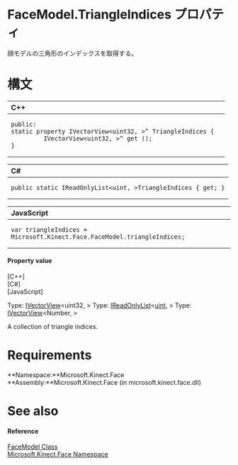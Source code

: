FaceModel.TriangleIndices プロパティ  
==================================  

顔モデルの三角形のインデックスを取得する。
<span id="syntaxSection"></span>

構文
======  

<table>
<colgroup>
<col width="100%" />
</colgroup>
<thead>
<tr class="header">
<th align="left">C++</th>
</tr>
</thead>
<tbody>
<tr class="odd">
<td align="left"><pre><code>public:  
static property IVectorView&lt;uint32, &gt;^ TriangleIndices {  
         IVectorView&lt;uint32, &gt;^ get ();  
}</code></pre></td>
</tr>
</tbody>
</table>

<table>
<colgroup>
<col width="100%" />
</colgroup>
<thead>
<tr class="header">
<th align="left">C#</th>
</tr>
</thead>
<tbody>
<tr class="odd">
<td align="left"><pre><code>public static IReadOnlyList&lt;uint, &gt;TriangleIndices { get; }</code></pre></td>
</tr>
</tbody>
</table>

<table>
<colgroup>
<col width="100%" />
</colgroup>
<thead>
<tr class="header">
<th align="left">JavaScript</th>
</tr>
</thead>
<tbody>
<tr class="odd">
<td align="left"><pre><code>var triangleIndices = Microsoft.Kinect.Face.FaceModel.triangleIndices;</code></pre></td>
</tr>
</tbody>
</table>

<span id="ID4ES"></span>
#### Property value  

[C++]   
 [C\#]   
 [JavaScript]   

Type: [IVectorView](http://msdn.microsoft.com/en-us/library/br226058.aspx)\<uint32, \>
Type: [IReadOnlyList](http://msdn.microsoft.com/en-us/library/hh192385.aspx)\<[uint](http://msdn.microsoft.com/en-us/library/system.uint32.aspx), \>
Type: [IVectorView](http://msdn.microsoft.com/en-us/library/br226058.aspx)\<Number, \>

A collection of triangle indices.  

<span id="requirements"></span>

Requirements  
============  

**Namespace:**Microsoft.Kinect.Face  
**Assembly:**Microsoft.Kinect.Face (in microsoft.kinect.face.dll)  

<span id="ID4EHB"></span>

See also  
========  

<span id="ID4EJB"></span>
#### Reference  

[FaceModel Class](../../FaceModel_Class.md)  
 [Microsoft.Kinect.Face Namespace](../../../Kinect.Face.md)  



<!--Please do not edit the data in the comment block below.-->
<!--
TOCTitle : TriangleIndices Property
RLTitle : FaceModel.TriangleIndices Property
KeywordK : TriangleIndices property
KeywordK : FaceModel.TriangleIndices property
KeywordF : Microsoft.Kinect.Face.FaceModel.TriangleIndices
KeywordF : FaceModel.TriangleIndices
KeywordF : TriangleIndices
KeywordF : Microsoft.Kinect.Face.FaceModel.TriangleIndices
KeywordA : P:Microsoft.Kinect.Face.FaceModel.TriangleIndices
AssetID : P:Microsoft.Kinect.Face.FaceModel.TriangleIndices
Locale : en-us
CommunityContent : 1
APIType : Managed
APILocation : microsoft.kinect.face.dll
APIName : Microsoft.Kinect.Face.FaceModel.TriangleIndices
TargetOS : Windows
TopicType : kbSyntax
DevLang : VB
DevLang : CSharp
DevLang : JavaScript
DevLang : C++
DocSet : K4Wv2
ProjType : K4Wv2Proj
Technology : Kinect for Windows
Product : Kinect for Windows SDK v2
productversion : 20
-->
